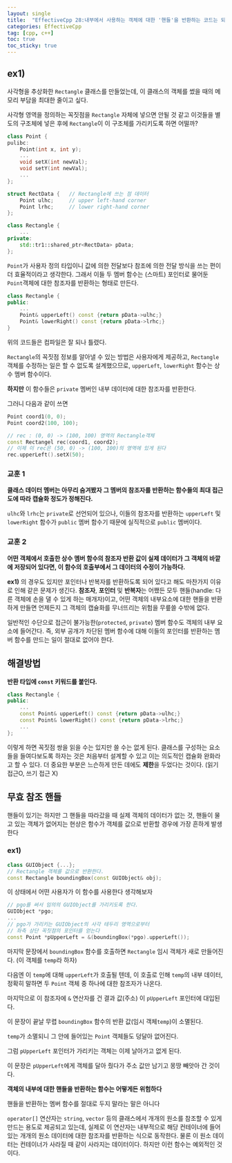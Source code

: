 ```yaml
---
layout: single
title:  "EffectiveCpp 28:내부에서 사용하는 객체에 대한 '핸들'을 반환하는 코드는 되도록 피하자"
categories: EffectiveCpp
tag: [cpp, c++]
toc: true
toc_sticky: true
---
```


## **ex1)**
사각형을 추상화한 `Rectangle` 클래스를 만들었는데, 이 클래스의 객체를 썼을 때의 메모리 부담을 최대한 줄이고 싶다.

사각형 영역을 정의하는 꼭짓점을 `Rectangle` 자체에 넣으면 안될 것 같고 이것들을 별도의 구조체에 넣은 후에 `Rectangle`이 이 구조체를 가리키도록 하면 어떨까?

```cpp
class Point {
pulibc:
    Point(int x, int y);
    ...
    void setX(int newVal);
    void setY(int newVal);
    ...
};

struct RectData {   // Rectangle에 쓰는 점 데이터
    Point ulhc;     // upper left-hand corner
    Point lrhc;     // lower right-hand corner
};

class Rectangle {
    ...
private:
    std::tr1::shared_ptr<RectData> pData;
};
```
`Point`가 사용자 정의 타입이니 값에 의한 전달보다 참조에 의한 전달 방식을 쓰는 편이 더 효율적이라고 생각한다. 그래서 이들 두 멤버 함수는 (스마트) 포인터로 물어둔 `Point`객체에 대한 참조자를 반환하는 형태로 만든다.
```cpp
class Rectangle {
public:
    ...
    Point& upperLeft() const {return pData->ulhc;}
    Point& lowerRight() const {return pData->lrhc;}
}
```

위의 코드들은 컴파일은 잘 되나 틀렸다. 

`Rectangle`의 꼭짓점 정보를 알아낼 수 있는 방법은 사용자에게 제공하고, `Rectangle` 객체를 수정하는 일은 할 수 없도록 설계했으므로, `upperLeft`, `lowerRight` 함수는 상수 멤버 함수이다.

**하지만** 이 함수들은 `private` 멤버인 내부 데이터에 대한 참조자를 반환한다.

그러니 다음과 같이 쓰면
```cpp
Point coord1(0, 0);
Point coord2(100, 100);

// rec : (0, 0) -> (100, 100) 영역의 Rectangle객체
const Rectangel rec(coord1, coord2);
// 이제 이 rec은 (50, 0) -> (100, 100)의 영역에 있게 된다
rec.upperLeft().setX(50);
```
### **교훈 1**
**클래스 데이터 멤버는 아무리 숨겨봤자 그 멤버의 참조자를 반환하는 함수들의 최대 접근도에 따라 캡슐화 정도가 정해진다.**

`ulhc`와 `lrhc`는 `private`로 선언되어 있으나, 이들의 참조자를 반환하는 `upperLeft` 및 `lowerRight` 함수가 `public` 멤버 함수기 때문에 실직적으로 `public` 멤버이다.

### **교훈 2**
**어떤 객체에서 호출한 상수 멤버 함수의 참조자 반환 값이 실제 데이터가 그 객체의 바깥에 저장되어 있다면, 이 함수의 호출부에서 그 데이터의 수정이 가능하다.**

**ex1)** 의 경우도 있지만 포인터나 반복자를 반환하도록 되어 있다고 해도 마찬가지 이유로 인해 같은 문제가 생긴다. **참조자**, **포인터** 및 **반복자**는 어쨌든 모두 핸들(handle: 다른 객체에 손을 댈 수 있게 하는 매개자)이고, 어떤 객체의 내부요소에 대한 핸들을 반환하게 만들면 언제든지 그 객체의 캡슐화를 무너뜨리는 위험을 무릎쓸 수밖에 없다.

일반적인 수단으로 접근이 불가능한(`protected`, `private`) 멤버 함수도 객체의 내부 요소에 들어간다. 즉, 외부 공개가 차단된 멤버 함수에 대해 이들의 포인터를 반환하는 멤버 함수를 만드는 일이 절대로 없어야 한다.

## **해결방법**

**반환 타입에 `const` 키워드를 붙인다.**
```cpp
class Rectangle {
public:
    ...
    const Point& upperLeft() const {return pData->ulhc;}
    const Point& lowerRight() const {return pData->lrhc;}
    ...
};
```
이렇게 하면 꼭짓점 쌍을 읽을 수는 있지만 쓸 수는 없게 된다. 클래스를 구성하는 요소들을 들여다보도록 하자는 것은 처음부터 설계할 수 있고 이는 의도적인 캡슐화 완화라고 할 수 있다. 더 중요한 부분은 느슨하게 만든 데에도 **제한**을 두었다는 것이다. (읽기 접근O, 쓰기 접근 X)

## **무효 참조 핸들**
핸들이 있기는 하지만 그 핸들을 따라갔을 때 실제 객체의 데이터가 없는 것, 핸들이 물고 있는 객체가 없어지는 현상은 함수가 객체를 값으로 반환할 경우에 가장 흔하게 발생한다

### **ex1)**
```cpp
class GUIObject {...};
// Rectangle 객체를 값으로 반환한다.
const Rectangle boundingBox(const GUIObject& obj);
```

이 상태에서 어떤 사용자가 이 함수를 사용한다 생각해보자
```cpp
// pgo를 써서 임의의 GUIObject를 가리키도록 한다.
GUIObject *pgo;
...
// pgo가 가리키는 GUIObject의 사각 테두리 영역으로부터 
// 좌측 상단 꼭짓점의 포인터를 얻는다
const Point *pUpperLeft = &(boundingBox(*pgo).upperLeft());
```
마지막 문장에서 `boundingBox` 함수를 호출하면 `Rectangle` 임시 객체가 새로 만들어진다. (이 객체를 `temp`라 하자)

다음엔 이 `temp`에 대해 `upperLeft`가 호출될 텐데, 이 호출로 인해 `temp`의 내부 데이터, 정확히 말하면 두 `Point` 객체 중 하나에 대한 참조자가 나온다.

마지막으로 이 참조자에 `&` 연산자를 건 결과 값(주소) 이 `pUpperLeft` 포인터에 대입된다.

이 문장이 끝날 무렵 `boundingBox` 함수의 반환 값(임시 객체`temp`)이 소멸된다.

`temp`가 소멸되니 그 안에 들어있는 `Point` 객체들도 덩달아 없어진다.

그럼 `pUpperLeft` 포인터가 가리키는 객체는 이제 날아가고 없게 된다.

이 문장은 `pUpperLeft`에게 객체를 달아 줬다가 주소 값만 남기고 몽땅 빼앗아 간 것이다.

**객체의 내부에 대한 핸들을 반환하는 함수는 어떻게든 위험하다**

핸들을 반환하는 멤버 함수를 절대로 두지 말라는 말은 아니다

`operator[]` 연산자는 `string`, `vector` 등의 클래스에서 개개의 원소를 참조할 수 있게 만드는 용도로 제공되고 있는데, 실제로 이 연산자는 내부적으로 해당 컨테이너에 들어 있는 개개의 원소 데이터에 대한 참조자를 반환하는 식으로 동작한다. 물론 이 원소 데이터는 컨테이너가 사라질 때 같이 사라지는 데이터이다. 하지만 이런 함수는 예외적인 것이다.